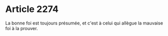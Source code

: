 # Article 2274

<p>La bonne foi est toujours présumée, et c'est à celui qui allègue la mauvaise foi à la prouver.</p>